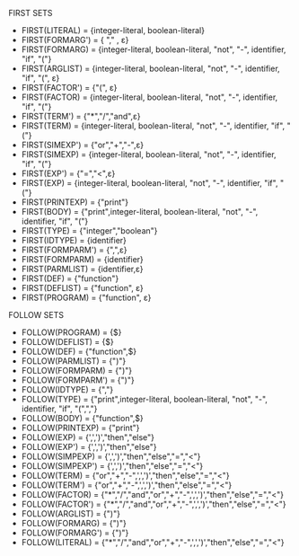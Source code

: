 FIRST SETS



* FIRST(LITERAL) = {integer-literal, boolean-literal}
* FIRST(FORMARG') = { "," , ε}
* FIRST(FORMARG) = {integer-literal, boolean-literal, "not", "-", identifier, "if", "("}
* FIRST(ARGLIST) = {integer-literal, boolean-literal, "not", "-", identifier, "if", "(", ε}
* FIRST(FACTOR') = {"(", ε}
* FIRST(FACTOR) = {integer-literal, boolean-literal, "not", "-", identifier, "if", "("}
* FIRST(TERM') = {"\*","/","and",ε}
* FIRST(TERM) = {integer-literal, boolean-literal, "not", "-", identifier, "if", "("}
* FIRST(SIMEXP') = {"or","+","-",ε}
* FIRST(SIMEXP) = {integer-literal, boolean-literal, "not", "-", identifier, "if", "("}
* FIRST(EXP') = {"=","<",ε}
* FIRST(EXP) = {integer-literal, boolean-literal, "not", "-", identifier, "if", "("}
* FIRST(PRINTEXP) = {"print"}
* FIRST(BODY) = {"print",integer-literal, boolean-literal, "not", "-", identifier, "if", "("}
* FIRST(TYPE) = {"integer","boolean"}
* FIRST(IDTYPE) = {identifier}
* FIRST(FORMPARM') = {",",ε}
* FIRST(FORMPARM) = {identifier}
* FIRST(PARMLIST) = {identifier,ε}
* FIRST(DEF) = {"function"}
* FIRST(DEFLIST) = {"function", ε}
* FIRST(PROGRAM) = {"function", ε}



FOLLOW SETS

* FOLLOW(PROGRAM) = {$}
* FOLLOW(DEFLIST) = {$}
* FOLLOW(DEF) = {"function",$}
* FOLLOW(PARMLIST) = {")"}
* FOLLOW(FORMPARM) = {")"}
* FOLLOW(FORMPARM') = {")"}
* FOLLOW(IDTYPE) = {","}
* FOLLOW(TYPE) = {"print",integer-literal, boolean-literal, "not", "-", identifier, "if", "(",","}
* FOLLOW(BODY) = {"function",$}
* FOLLOW(PRINTEXP) = {"print"}
* FOLLOW(EXP) = {',',')',"then","else"}
* FOLLOW(EXP') = {',',')',"then","else"}
* FOLLOW(SIMPEXP) = {',',')',"then","else","=","<"}
* FOLLOW(SIMPEXP') = {',',')',"then","else","=","<"}
* FOLLOW(TERM) = {"or","+","-",',',')',"then","else","=","<"}
* FOLLOW(TERM') = {"or","+","-",',',')',"then","else","=","<"}
* FOLLOW(FACTOR) = {"\*","/","and","or","+","-",',',')',"then","else","=","<"}
* FOLLOW(FACTOR') = {"\*","/","and","or","+","-",',',')',"then","else","=","<"}
* FOLLOW(ARGLIST) = {")"}
* FOLLOW(FORMARG) = {")"}
* FOLLOW(FORMARG') = {")"}
* FOLLOW(LITERAL) = {"\*","/","and","or","+","-",',',')',"then","else","=","<"}



